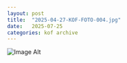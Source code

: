 ```yaml
---
layout:	post
title:	"2025-04-27-KOF-FOTO-004.jpg"
date:	2025-07-25
categories:	kof archive
---
```


![Image Alt](https://k0f.github.io/assets/2025-04-27-KOF-FOTO-004.jpg)